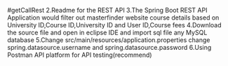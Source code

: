  #getCallRest
 2.Readme for the REST API
 3.The Spring Boot REST API Application would filter out masterfinder website course details based on University ID,Course ID,University ID  and User ID,Course fees 
 4.Download the source file and open in eclipse IDE and import sql file any MySQL database
 5.Change src/main/resources/application.properties change spring.datasource.username and spring.datasource.password
 6.Using Postman API platform for API testing(recommend)
